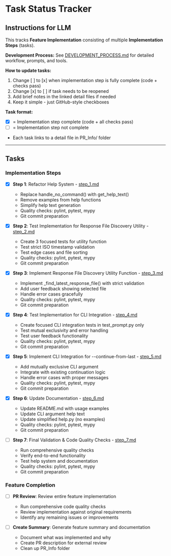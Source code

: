 # Task Status Tracker

## Instructions for LLM

This tracks **Feature Implementation** consisting of multiple **Implementation Steps** (tasks).

**Development Process:** See [DEVELOPMENT_PROCESS.md](./DEVELOPMENT_PROCESS.md) for detailed workflow, prompts, and tools.

**How to update tasks:**
1. Change [ ] to [x] when implementation step is fully complete (code + checks pass)
2. Change [x] to [ ] if task needs to be reopened
3. Add brief notes in the linked detail files if needed
4. Keep it simple - just GitHub-style checkboxes

**Task format:**
- [x] = Implementation step complete (code + all checks pass)
- [ ] = Implementation step not complete
- Each task links to a detail file in PR_Info/ folder

---

## Tasks

### Implementation Steps
- [x] **Step 1**: Refactor Help System - [step_1.md](steps/step_1.md)
  - Replace handle_no_command() with get_help_text()
  - Remove examples from help functions
  - Simplify help text generation
  - Quality checks: pylint, pytest, mypy
  - Git commit preparation

- [x] **Step 2**: Test Implementation for Response File Discovery Utility - [step_2.md](steps/step_2.md)
  - Create 3 focused tests for utility function
  - Test strict ISO timestamp validation
  - Test edge cases and file sorting
  - Quality checks: pylint, pytest, mypy
  - Git commit preparation

- [x] **Step 3**: Implement Response File Discovery Utility Function - [step_3.md](steps/step_3.md)
  - Implement _find_latest_response_file() with strict validation
  - Add user feedback showing selected file
  - Handle error cases gracefully
  - Quality checks: pylint, pytest, mypy
  - Git commit preparation

- [x] **Step 4**: Test Implementation for CLI Integration - [step_4.md](steps/step_4.md)
  - Create focused CLI integration tests in test_prompt.py only
  - Test mutual exclusivity and error handling
  - Test user feedback functionality
  - Quality checks: pylint, pytest, mypy
  - Git commit preparation

- [x] **Step 5**: Implement CLI Integration for --continue-from-last - [step_5.md](steps/step_5.md)
  - Add mutually exclusive CLI argument
  - Integrate with existing continuation logic
  - Handle error cases with proper messages
  - Quality checks: pylint, pytest, mypy
  - Git commit preparation

- [x] **Step 6**: Update Documentation - [step_6.md](steps/step_6.md)
  - Update README.md with usage examples
  - Update CLI argument help text
  - Update simplified help.py (no examples)
  - Quality checks: pylint, pytest, mypy
  - Git commit preparation

- [ ] **Step 7**: Final Validation & Code Quality Checks - [step_7.md](steps/step_7.md)
  - Run comprehensive quality checks
  - Verify end-to-end functionality
  - Test help system and documentation
  - Quality checks: pylint, pytest, mypy
  - Git commit preparation

### Feature Completion
- [ ] **PR Review**: Review entire feature implementation
  - Run comprehensive code quality checks
  - Review implementation against original requirements
  - Identify any remaining issues or improvements

- [ ] **Create Summary**: Generate feature summary and documentation
  - Document what was implemented and why
  - Create PR description for external review
  - Clean up PR_Info folder
